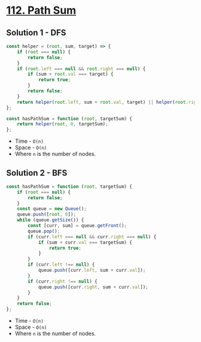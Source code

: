 # [112. Path Sum](https://leetcode.com/problems/path-sum/)

## Solution 1 - DFS

```js
const helper = (root, sum, target) => {
    if (root === null) {
        return false;
    }
    if (root.left === null && root.right === null) {
        if (sum + root.val === target) {
            return true;
        }
        return false;
    }
    return helper(root.left, sum + root.val, target) || helper(root.right, sum + root.val, target);
};

const hasPathSum = function (root, targetSum) {
    return helper(root, 0, targetSum);
};
```

-   Time - `O(n)`
-   Space - `O(n)`
-   Where `n` is the number of nodes.

## Solution 2 - BFS

```js
const hasPathSum = function (root, targetSum) {
    if (root === null) {
        return false;
    }
    const queue = new Queue();
    queue.push([root, 0]);
    while (queue.getSize()) {
        const [curr, sum] = queue.getFront();
        queue.pop();
        if (curr.left === null && curr.right === null) {
            if (sum + curr.val === targetSum) {
                return true;
            }
        }
        if (curr.left !== null) {
            queue.push([curr.left, sum + curr.val]);
        }
        if (curr.right !== null) {
            queue.push([curr.right, sum + curr.val]);
        }
    }
    return false;
};
```

-   Time - `O(n)`
-   Space - `O(n)`
-   Where `n` is the number of nodes.
